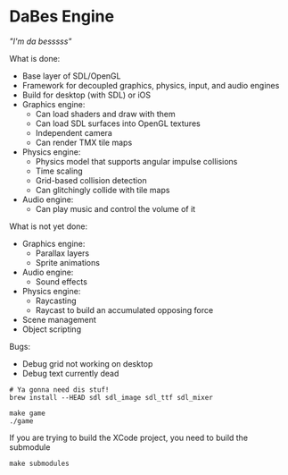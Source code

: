 DaBes Engine
============

_"I'm da besssss"_

What is done:
* Base layer of SDL/OpenGL
* Framework for decoupled graphics, physics, input, and audio engines
* Build for desktop (with SDL) or iOS
* Graphics engine:
    * Can load shaders and draw with them
    * Can load SDL surfaces into OpenGL textures
    * Independent camera
    * Can render TMX tile maps
* Physics engine:
    * Physics model that supports angular impulse collisions
    * Time scaling
    * Grid-based collision detection
    * Can glitchingly collide with tile maps
* Audio engine:
    * Can play music and control the volume of it

What is not yet done:
* Graphics engine:
    * Parallax layers
    * Sprite animations
* Audio engine:
    * Sound effects
* Physics engine:
    * Raycasting
    * Raycast to build an accumulated opposing force
* Scene management
* Object scripting

Bugs:
* Debug grid not working on desktop
* Debug text currently dead

```
# Ya gonna need dis stuf!
brew install --HEAD sdl sdl_image sdl_ttf sdl_mixer

make game
./game
```

If you are trying to build the XCode project, you need to build the submodule
```
make submodules
```
